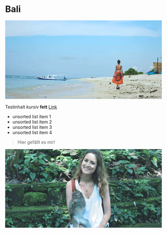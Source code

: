 # Bali

![alt text](./img_01.jpg)

Testinhalt *kursiv* **fett** [Link](http://alexanderkehr.de)
- unsorted list item 1
- unsorted list item 2
- unsorted list item 3
- unsorted list item 4

> Hier gefällt es mir!

![alt text](./img_02.jpg)
